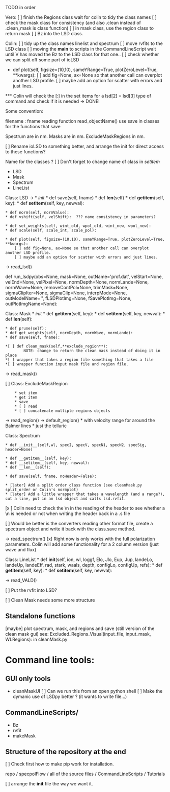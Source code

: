 TODO in order

Vero: 
[ ] finish the Regions class
wait for colin to tidy the class names
[ ] check the mask class for consistency (and also .clean instead of .clean_mask is class function)
[ ] in mask class, use the region class to return mask
[ ] Bz into the LSD class. 

Colin:
[ ] tidy up the class names linelist and spectrum
[ ] move rvfits to the LSD class
[ ] moving the __main__ to scripts in the CommandLineScript
    wait until V has moved the Bz to the LSD class for that one..
[ ] check whether we can split off some part of ioLSD
* def plot(self, figsize=(10,10), sameYRange=True, plotZeroLevel=True, **kwargs):
    [ ] add fig=None, ax=None so that another call can overplot another LSD profile. 
    [ ] maybe add an option for scatter with errors and just lines. 





*** Colin will check the [:] in the set items for a
lsd[2] = lsd[3] type of command and check if it is needed
-> DONE!

Some convention:

filename : fname
reading function read_objectName()
use save in classes for the functions that save

Spectrum are in nm. 
Masks are in nm.
ExcludeMaskRegions in nm. 


[ ] Rename ioLSD to something better, and arrange the init for direct access to these functions?

Name for the classes ?
[ ] Don't forget to change name of class in _setitem_
* LSD 
* Mask 
* Spectrum 
* LineList


Class: LSD -> 
    * _init_
    * def save(self, fname)
    * def __len__(self)
    * def __getitem__(self, key):
    * def __setitem__(self, key, newval):
    
    * def norm(self, normValue):
    * def vshift(self, velShift):  ??? name consistency in parameters?

    * def set_weights(self, wint_old, wpol_old, wint_new, wpol_new):
    * def scale(self, scale_int, scale_pol):

    * def plot(self, figsize=(10,10), sameYRange=True, plotZeroLevel=True, **kwargs):
        [ ] add fig=None, ax=None so that another call can overplot another LSD profile. 
        [ ] maybe add an option for scatter with errors and just lines. 

-> read_lsd()


def run_lsdpy(obs=None, mask=None, outName='prof.dat',
         velStart=None, velEnd=None, velPixel=None, 
         normDepth=None, normLande=None, normWave=None,
         removeContPol=None, trimMask=None, sigmaClipIter=None, sigmaClip=None, 
         interpMode=None, outModelName='',
         fLSDPlotImg=None, fSavePlotImg=None, outPlotImgName=None):



Class: Mask
    * _init_
    * def __getitem__(self, key):
    * def __setitem__(self, key, newval):
    * def __len__(self):
   
    * def prune(self):
    * def get_weights(self, normDepth, normWave, normLande):
    * def save(self, fname): 

    *[ ] def clean_mask(self,**exclude_region**):
            NOTE: change to return the clean mask instead of doing it in place
    *[ ] wrapper that takes a region file something that takes a file 
    *[ ] wrapper function input mask file and region file. 


-> read_mask()

[ ] Class: ExcludeMaskRegion



        * set item
        * get item
        * save
        * [ ] read 
        * [ ] concatenate multiple regions objects


-> read_region()
-> default_region()
    * with velocity range for around the Balmer lines
    * just the telluric








Class: Spectrum

    * def __init__(self,wl, specI, specV, specN1, specN2, specSig, header=None)
    
    * def __getitem__(self, key): 
    * def __setitem__(self, key, newval):
    * def __len__(self):
    
    * def save(self, fname, noHeader=False):

    * [later] Add a split order class function (see cleanMask.py split_order or Colin's normplot) 
    * [later] Add a little wrapper that takes a wavelength (and a range?), cut a line, put in an lsd object and calls lsd.rvfit. 
    
 [x ] Colin need to check the \n in the reading of the header to see whether a \n is needed or not when writing the header back in a .s file

 [ ] Would be better is the converters reading other format file, create a spectrum object and write it back with the class.save method. 




-> read_spectrum()
    [x] Right now is only works with the full polarization parameters. Colin will add some functionality for a 2 column version (just wave and flux)



Class: LineList
    *  def __init__(self, ion, wl, loggf, Elo, Jlo, Eup, Jup, landeLo, landeUp,
                 landeEff, rad, stark, waals, depth, configLo, configUp, refs):
    * def __getitem__(self, key):
    * def __setitem__(self, key, newval):

-> read_VALD()



[ ] Put the rvfit into LSD?


[ ] Clean Mask needs some more structure

## Standalone functions

[maybe] plot spectrum, mask, and regions and save (still version of the clean mask gui)
    see: Excluded_Regions_Visual(input_file, input_mask, WLRegions): in cleanMask.py

# Command line tools:


## GUI only tools

- cleanMaskUI
[ ] Can we run this from an open python shell
[ ] Make the dymanic use of LSDpy better ? (it wants to write file...)


## CommandLineScripts/ 
- Bz
- rvfit
- makeMask


## Structure of the repository at the end
[ ] Check first how to make pip work for installation. 

repo / specpolFlow / all of the source files
     / CommandLineScripts
     / Tutorials

[ ] arrange the __init__ file the way we want it. 
